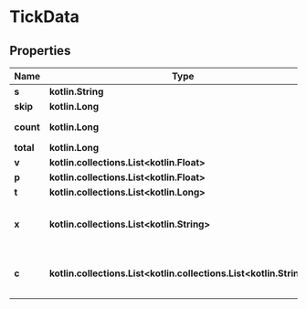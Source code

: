 
# TickData

## Properties
Name | Type | Description | Notes
------------ | ------------- | ------------- | -------------
**s** | **kotlin.String** | Symbol. |  [optional]
**skip** | **kotlin.Long** | Number of ticks skipped. |  [optional]
**count** | **kotlin.Long** | Number of ticks returned. If &lt;code&gt;count&lt;/code&gt; &lt; &lt;code&gt;limit&lt;/code&gt;, all data for that date has been returned. |  [optional]
**total** | **kotlin.Long** | Total number of ticks for that date. |  [optional]
**v** | **kotlin.collections.List&lt;kotlin.Float&gt;** | List of volume data. |  [optional]
**p** | **kotlin.collections.List&lt;kotlin.Float&gt;** | List of price data. |  [optional]
**t** | **kotlin.collections.List&lt;kotlin.Long&gt;** | List of timestamp in UNIX ms. |  [optional]
**x** | **kotlin.collections.List&lt;kotlin.String&gt;** | List of venues/exchanges. A list of exchange codes can be found &lt;a target&#x3D;\&quot;_blank\&quot; href&#x3D;\&quot;https://docs.google.com/spreadsheets/d/1Tj53M1svmr-hfEtbk6_NpVR1yAyGLMaH6ByYU6CG0ZY/edit?usp&#x3D;sharing\&quot;,&gt;here&lt;/a&gt; |  [optional]
**c** | **kotlin.collections.List&lt;kotlin.collections.List&lt;kotlin.String&gt;&gt;** | List of trade conditions. A comprehensive list of trade conditions code can be found &lt;a target&#x3D;\&quot;_blank\&quot; href&#x3D;\&quot;https://docs.google.com/spreadsheets/d/1PUxiSWPHSODbaTaoL2Vef6DgU-yFtlRGZf19oBb9Hp0/edit?usp&#x3D;sharing\&quot;&gt;here&lt;/a&gt; |  [optional]



